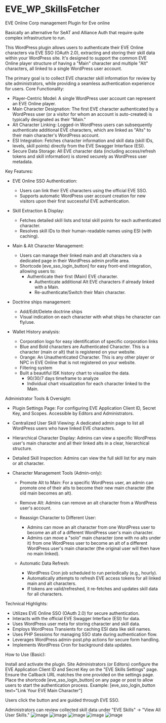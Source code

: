 # EVE_WP_SkillsFetcher
EVE Online Corp management Plugin for Eve online

Basically an alternative for SeAT and Alliance Auth that require quite complex infrastructure to run.


This WordPress plugin allows users to authenticate their EVE Online characters via EVE SSO (OAuth 2.0), extracting and storing their skill data within your WordPress site. It's designed to support the common EVE Online player structure of having a "Main" character and multiple "Alt" characters, all linked to a single WordPress user account.

The primary goal is to collect EVE character skill information for review by site administrators, while providing a seamless authentication experience for users.
Core Functionality:

- Player-Centric Model: A single WordPress user account can represent an EVE Online player.
- Main Character Designation: The first EVE character authenticated by a WordPress user (or a visitor for whom an account is auto-created) is typically designated as their "Main."
- Alt Character Linking: Logged-in WordPress users can subsequently authenticate additional EVE characters, which are linked as "Alts" to their main character's WordPress account.
- ESI Integration: Fetches character information and skill data (skill IDs, levels, skill points) directly from the EVE Swagger Interface (ESI).
- Secure Data Storage: All EVE character data (including access/refresh tokens and skill information) is stored securely as WordPress user metadata.

Key Features:

- EVE Online SSO Authentication:
  - Users can link their EVE characters using the official EVE SSO.
  - Supports automatic WordPress user account creation for new visitors upon their first successful EVE authentication.

- Skill Extraction & Display:
  - Fetches detailed skill lists and total skill points for each authenticated character.
  - Resolves skill IDs to their human-readable names using ESI (with caching).

- Main & Alt Character Management:
  - Users can manage their linked main and alt characters via a dedicated page in their WordPress admin profile area.
  - Shortcode [eve_sso_login_button] for easy front-end integration, allowing users to:
    - Authenticate their first (Main) EVE character.
      - Authenticate additional Alt EVE characters if already linked with a Main.
      - Re-authenticate/Switch their Main character.
     
- Doctrine ships management:
  - Add/Edit/Delete doctrine ships
  - Visual indication on each character with what ships he character can fly/use.
    
- Wallet History analysis:
  - Corporation logo for easy identification of specific corporation links
  - Blue and Bold characters are Authenticated Character. This is a character (main or alt) that is registered on your website.
  - Orange: An Unauthenticated Character. This is any other player or NPC in EVE Online that is not registered on your website.
  - Filtering system
  - Built a beautiful ISK history chart to visualize the data.
    - 90/30/7 days timeframe to analyze
    - Individual chart visualization for each character linked to the Main.

Administrator Tools & Oversight:
- Plugin Settings Page: For configuring EVE Application Client ID, Secret Key, and Scopes. Accessible by Editors and Administrators.
- Centralized User Skill Viewing: A dedicated admin page to list all WordPress users who have linked EVE characters.
- Hierarchical Character Display: Admins can view a specific WordPress user's main character and all their linked alts in a clear, hierarchical structure.
- Detailed Skill Inspection: Admins can view the full skill list for any main or alt character.
  
- Character Management Tools (Admin-only):
  - Promote Alt to Main: For a specific WordPress user, an admin can promote one of their alts to become their new main character (the old main becomes an alt).
  - Remove Alt: Admins can remove an alt character from a WordPress user's account.
    
  - Reassign Character to Different User:
    - Admins can move an alt character from one WordPress user to become an alt of a different WordPress user's main character.
    - Admins can move a "solo" main character (one with no alts under it) from one WordPress user to become an alt of a different WordPress user's main character (the original user will then have no main linked).

  - Automatic Data Refresh:
    - WordPress Cron job scheduled to run periodically (e.g., hourly).
    - Automatically attempts to refresh EVE access tokens for all linked main and alt characters.
    - If tokens are valid/refreshed, it re-fetches and updates skill data for all characters.

Technical Highlights:

  - Utilizes EVE Online SSO (OAuth 2.0) for secure authentication.
  - Interacts with the official EVE Swagger Interface (ESI) for data.
  - Uses WordPress user meta for storing character and skill data.
  - Employs WordPress Transients for caching ESI data like skill names.
  - Uses PHP Sessions for managing SSO state during authentication flow.
  - Leverages WordPress admin-post.php actions for secure form handling.
  - Implements WordPress Cron for background data updates.

How to Use (Basic):

  Install and activate the plugin.
  Site Administrators (or Editors) configure the EVE Application Client ID and Secret Key on the "EVE Skills Settings" page. Ensure the Callback URL matches the one provided on the settings page.
  Place the shortcode [eve_sso_login_button] on any page or post to allow users to start the authentication process.
  Example: [eve_sso_login_button text="Link Your EVE Main Character"]

  Users click the button and are guided through EVE SSO.

  Administrators can review collected skill data under "EVE Skills" -> "View All User Skills."
![image](https://github.com/user-attachments/assets/3072b669-7614-4a43-bf09-9ab552069c8d)
![image](https://github.com/user-attachments/assets/26c7bfc1-035f-4383-9473-9c6cb94e6539)
![image](https://github.com/user-attachments/assets/ebe902ce-2b5d-4e70-91da-3a4ddb0600cc)
![image](https://github.com/user-attachments/assets/c8a155e2-5ed4-4c4a-8422-cc27ae7f96a0)
![image](https://github.com/user-attachments/assets/35c00a05-6b0f-475e-8ca0-6b22aaa07118)


